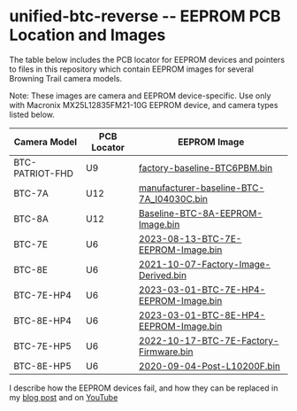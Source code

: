 # unified-btc-reverse -- EEPROM PCB Location and Images

The table below includes the PCB locator for EEPROM devices and pointers to files in this repository which contain EEPROM images for several Browning Trail camera models.

Note: These images are camera and EEPROM device-specific.  Use only with Macronix MX25L12835FM21-10G EEPROM device, and camera types listed below. 

| Camera Model | PCB Locator  | EEPROM Image |
|--------------|--------------|--------------|
| BTC-PATRIOT-FHD | U9 | [factory-baseline-BTC6PBM.bin](https://github.com/robertzak133/unified-btc-reverse/blob/main/targets/btc-patriot-fhd/eeprom-images/2023-12-27-factory-baseline/factory-baseline-BTC6PBM.bin) |
| BTC-7A | U12 | [manufacturer-baseline-BTC-7A_I04030C.bin](https://github.com/robertzak133/unified-btc-reverse/blob/main/targets/btc-7a/eeprom-images/factory-baseline-I04030C/manufacturer-baseline-BTC-7A_I04030C.bin) |
| BTC-8A | U12 | [Baseline-BTC-8A-EEPROM-Image.bin](https://github.com/robertzak133/unified-btc-reverse/blob/main/targets/btc-8a/eeprom-images/factory-baseline/Baseline-BTC-8A-EEPROM-Image.bin) |
| BTC-7E | U6 | [2023-08-13-BTC-7E-EEPROM-Image.bin](https://github.com/robertzak133/unified-btc-reverse/blob/main/targets/btc-7e/eeprom-images/2023-08-13-Synthesized-Baseline/2023-08-13-BTC-7E-EEPROM-Image.bin) |
| BTC-8E | U6 | [2021-10-07-Factory-Image-Derived.bin](https://github.com/robertzak133/unified-btc-reverse/blob/main/targets/btc-8e/eeprom-images/2023-01-03-Factory-Baseline/2021-10-07-Factory-Image-Derived.bin) |
| BTC-7E-HP4 | U6 | [2023-03-01-BTC-7E-HP4-EEPROM-Image.bin](https://github.com/robertzak133/unified-btc-reverse/blob/main/targets/btc-7e-hp4/eeprom-images/2023-03-01-Synthesized-Factory-Baseline/2023-03-01-BTC-7E-HP4-EEPROM-Image.bin) |
| BTC-8E-HP4 | U6 | [2023-03-01-BTC-8E-HP4-EEPROM-Image.bin](https://github.com/robertzak133/unified-btc-reverse/blob/main/targets/btc-8e-hp4/eeprom-images/2023-03-01-Synthesized-Factory-Baseline/2023-03-01-BTC-8E-HP4-EEPROM-Image.bin) |
| BTC-7E-HP5 | U6 | [2022-10-17-BTC-7E-Factory-Firmware.bin](https://github.com/robertzak133/unified-btc-reverse/blob/main/targets/btc-7e-hp5/eeprom-images/2022-10-14-Factory-Firmware-Image/2022-10-17-BTC-7E-Factory-Firmware.bin) |
| BTC-8E-HP5 | U6 | [2020-09-04-Post-L10200F.bin](https://github.com/robertzak133/unified-btc-reverse/blob/main/targets/btc-8e-hp5/eeprom-images/2022-09-04-Factory-Baseline/2020-09-04-Post-L10200F.bin) |

I describe how the EEPROM devices fail, and how they can be replaced in my  [blog post](https://winterberrywildlife.ouroneacrefarm.com/2024/01/23/deep-tech-repairing-eeprom-in-browning-trail-cameras/) and on [YouTube](https://youtu.be/fbdQ_HbtRJ4) 